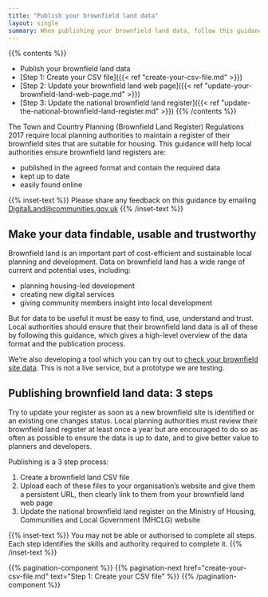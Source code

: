 ```yaml
---
title: "Publish your brownfield land data"
layout: single
summary: When publishing your brownfield land data, follow this guidance on how to format, label and publish the data.
---
```


{{% contents %}}
- Publish your brownfield land data
- [Step 1: Create your CSV file]({{< ref "create-your-csv-file.md" >}})
- [Step 2: Update your brownfield land web page]({{< ref "update-your-brownfield-land-web-page.md" >}})
- [Step 3: Update the national brownfield land register]({{< ref "update-the-national-brownfield-land-register.md" >}})
{{% /contents %}}

The Town and Country Planning (Brownfield Land Register) Regulations 2017 require local planning authorities to maintain a register of their brownfield sites that are suitable for housing. This guidance will help local authorities ensure brownfield land registers are:

* published in the agreed format and contain the required data
* kept up to date
* easily found online

{{% inset-text %}}
Please share any feedback on this guidance by emailing DigitalLand@communities.gov.uk
{{% /inset-text %}}

## Make your data findable, usable and trustworthy

Brownfield land is an important part of cost-efficient and sustainable local planning and development. Data on brownfield land has a wide range of current and potential uses, including:

* planning housing-led development
* creating new digital services
* giving community members insight into local development

But for data to be useful it must be easy to find, use, understand and trust. Local authorities should ensure that their brownfield land data is all of these by following this guidance, which gives a high-level overview of the data format and the publication process.

We’re also developing a tool which you can try out to [check your brownfield site data](https://brownfield-sites-validator.cloudapps.digital/start). This is not a live service, but a prototype we are testing.


## Publishing brownfield land data: 3 steps

Try to update your register as soon as a new brownfield site is identified or an existing one changes status. Local planning authorities must review their brownfield land register at least once a year but are encouraged to do so as often as possible to ensure the data is up to date, and to give better value to planners and developers. 

Publishing is a 3 step process:

1. Create a brownfield land CSV file
2. Upload each of these files to your organisation’s website and give them a persistent URL, then clearly link to them from your brownfield land web page
3. Update the national brownfield land register on the Ministry of Housing, Communities and Local Government (MHCLG) website

{{% inset-text %}}
You may not be able or authorised to complete all steps. Each step identifies the skills and authority required to complete it.
{{% /inset-text %}}

{{% pagination-component %}}
{{% pagination-next href="create-your-csv-file.md" text="Step 1: Create your CSV file" %}}
{{% /pagination-component %}}
